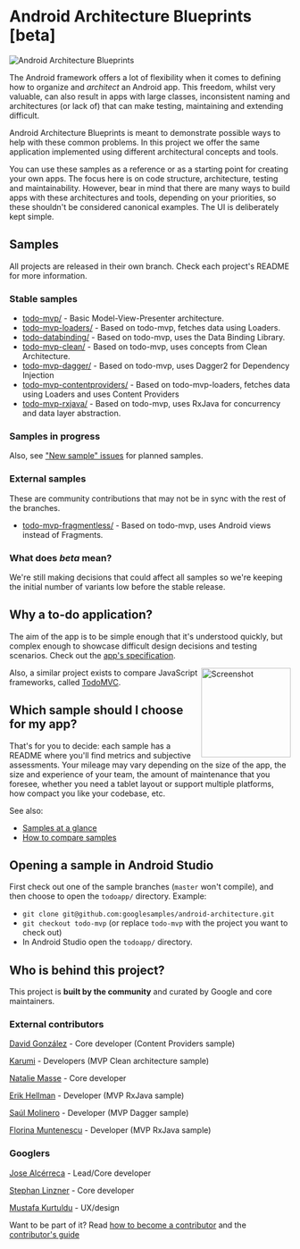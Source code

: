 # Android Architecture Blueprints [beta]

<img src="https://github.com/googlesamples/android-architecture/wiki/images/aab-logo.png" alt="Android Architecture Blueprints"/>

The Android framework offers a lot of flexibility when it comes to defining how
to organize and <em>architect</em> an Android app. This freedom, whilst very valuable, can also result in apps
with large classes, inconsistent naming and architectures (or lack of) that can
make testing, maintaining and extending difficult.

Android Architecture Blueprints is meant to demonstrate possible ways to help
with these common problems. In this project we offer the same application
implemented using different architectural concepts and tools.

You can use these samples as a reference or as a starting point for creating
your own apps. The focus here is on code structure, architecture, testing and
maintainability. However, bear in mind that there are many ways to build apps
with these architectures and tools, depending on your priorities, so these
shouldn't be considered canonical examples. The UI is deliberately kept simple.

## Samples

All projects are released in their own branch. Check each project's README for
more information.

### Stable samples

  * [todo-mvp/](https://github.com/googlesamples/android-architecture/tree/todo-mvp/) - Basic Model-View-Presenter architecture.
  * [todo-mvp-loaders/](https://github.com/googlesamples/android-architecture/tree/todo-mvp-loaders/) - Based on todo-mvp, fetches data using Loaders.
  * [todo-databinding/](https://github.com/googlesamples/android-architecture/tree/todo-databinding/) - Based on todo-mvp, uses the Data Binding Library.
  * [todo-mvp-clean/](https://github.com/googlesamples/android-architecture/tree/todo-mvp-clean/) - Based on todo-mvp, uses concepts from Clean Architecture.
  * [todo-mvp-dagger/](https://github.com/googlesamples/android-architecture/tree/todo-mvp-dagger/) - Based on todo-mvp, uses Dagger2 for Dependency Injection
  * [todo-mvp-contentproviders/](https://github.com/googlesamples/android-architecture/tree/todo-mvp-contentproviders/) - Based on todo-mvp-loaders, fetches data using Loaders and uses Content Providers
  * [todo-mvp-rxjava/](https://github.com/googlesamples/android-architecture/tree/todo-mvp-rxjava/) - Based on todo-mvp, uses RxJava for concurrency and data layer abstraction.

### Samples in progress

Also, see ["New sample" issues](https://github.com/googlesamples/android-architecture/issues?q=is%3Aissue+is%3Aopen+label%3A%22New+sample%22) for planned samples.

### External samples
These are community contributions that may not be in sync with the rest of the branches.
 * [todo-mvp-fragmentless/](https://github.com/Syhids/android-architecture/tree/todo-mvp-fragmentless) - Based on todo-mvp, uses Android views instead of Fragments.

### What does <em>beta</em> mean?

We're still making decisions that could affect all samples so we're keeping the
initial number of variants low before the stable release.

## Why a to-do application?

The aim of the app is to be simple enough that it's understood quickly, but
complex enough to showcase difficult design decisions and testing scenarios.
Check out the [app's specification](https://github.com/googlesamples/android-architecture/wiki/To-do-app-specification).

<img src="https://github.com/googlesamples/android-architecture/wiki/images/tasks2.png" alt="Screenshot" width="160" style="display: inline; float: right"/>

Also, a similar project exists to compare JavaScript frameworks, called [TodoMVC](https://github.com/tastejs/todomvc).

## Which sample should I choose for my app?

That's for you to decide: each sample has a README where you'll find metrics
and subjective assessments. Your mileage may vary depending on the size of the
app, the size and experience of your team, the amount of maintenance that you
foresee, whether you need a tablet layout or support multiple platforms, how
compact you like your codebase, etc.

See also:
* [Samples at a glance](https://github.com/googlesamples/android-architecture/wiki/Samples-at-a-glance)
* [How to compare samples](https://github.com/googlesamples/android-architecture/wiki/How-to-compare-samples)

## Opening a sample in Android Studio

First check out one of the sample branches (`master` won't compile), and then choose to open the `todoapp/` directory. Example:

  * `git clone git@github.com:googlesamples/android-architecture.git`
  * `git checkout todo-mvp` (or replace `todo-mvp` with the project you want to check out)
  * In Android Studio open the `todoapp/` directory.

## Who is behind this project?

This project is **built by the community** and curated by Google and core maintainers.

### External contributors

[David González](http://github.com/malmstein) - Core developer (Content Providers sample)

[Karumi](http://github.com/Karumi) - Developers (MVP Clean architecture sample)

[Natalie Masse](http://github.com/freewheelnat) - Core developer

[Erik Hellman](https://github.com/ErikHellman) - Developer (MVP RxJava sample)

[Saúl Molinero](https://github.com/saulmm) - Developer (MVP Dagger sample)

[Florina Muntenescu](https://github.com/florina-muntenescu) - Developer (MVP RxJava sample)

### Googlers

[Jose Alcérreca](http://github.com/JoseAlcerreca) - Lead/Core developer

[Stephan Linzner](http://github.com/slinzner) - Core developer

[Mustafa Kurtuldu](https://github.com/mustafa-x) - UX/design

Want to be part of it? Read [how to become a contributor](https://github.com/googlesamples/android-architecture/blob/master/CONTRIBUTING.md) and the [contributor's guide](https://github.com/googlesamples/android-architecture/wiki/Contributions)
